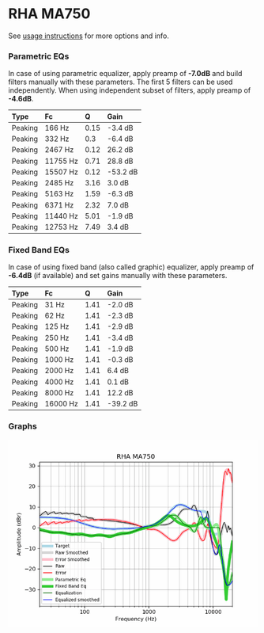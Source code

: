 # RHA MA750
See [usage instructions](https://github.com/jaakkopasanen/AutoEq#usage) for more options and info.

### Parametric EQs
In case of using parametric equalizer, apply preamp of **-7.0dB** and build filters manually
with these parameters. The first 5 filters can be used independently.
When using independent subset of filters, apply preamp of **-4.6dB**.

| Type    | Fc       |    Q | Gain     |
|:--------|:---------|:-----|:---------|
| Peaking | 166 Hz   | 0.15 | -3.4 dB  |
| Peaking | 332 Hz   | 0.3  | -6.4 dB  |
| Peaking | 2467 Hz  | 0.12 | 26.2 dB  |
| Peaking | 11755 Hz | 0.71 | 28.8 dB  |
| Peaking | 15507 Hz | 0.12 | -53.2 dB |
| Peaking | 2485 Hz  | 3.16 | 3.0 dB   |
| Peaking | 5163 Hz  | 1.59 | -6.3 dB  |
| Peaking | 6371 Hz  | 2.32 | 7.0 dB   |
| Peaking | 11440 Hz | 5.01 | -1.9 dB  |
| Peaking | 12753 Hz | 7.49 | 3.4 dB   |

### Fixed Band EQs
In case of using fixed band (also called graphic) equalizer, apply preamp of **-6.4dB**
(if available) and set gains manually with these parameters.

| Type    | Fc       |    Q | Gain     |
|:--------|:---------|:-----|:---------|
| Peaking | 31 Hz    | 1.41 | -2.0 dB  |
| Peaking | 62 Hz    | 1.41 | -2.3 dB  |
| Peaking | 125 Hz   | 1.41 | -2.9 dB  |
| Peaking | 250 Hz   | 1.41 | -3.4 dB  |
| Peaking | 500 Hz   | 1.41 | -1.9 dB  |
| Peaking | 1000 Hz  | 1.41 | -0.3 dB  |
| Peaking | 2000 Hz  | 1.41 | 6.4 dB   |
| Peaking | 4000 Hz  | 1.41 | 0.1 dB   |
| Peaking | 8000 Hz  | 1.41 | 12.2 dB  |
| Peaking | 16000 Hz | 1.41 | -39.2 dB |

### Graphs
![](https://raw.githubusercontent.com/jaakkopasanen/AutoEq/master/results/oratory1990/harman_in-ear_2017-1/RHA%20MA750/RHA%20MA750.png)